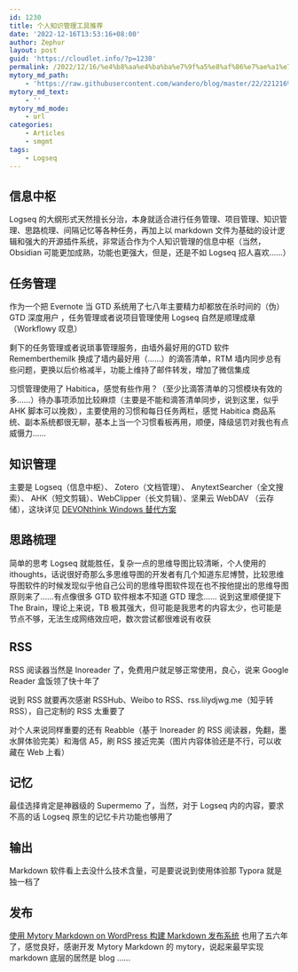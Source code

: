 ```yaml
---
id: 1230
title: 个人知识管理工具推荐
date: '2022-12-16T13:53:16+08:00'
author: Zephur
layout: post
guid: 'https://cloudlet.info/?p=1230'
permalink: /2022/12/16/%e4%b8%aa%e4%ba%ba%e7%9f%a5%e8%af%86%e7%ae%a1%e7%90%86%e5%b7%a5%e5%85%b7%e6%8e%a8%e8%8d%90/
mytory_md_path:
    - 'https://raw.githubusercontent.com/wandero/blog/master/22/221216%20%E4%B8%AA%E4%BA%BA%E7%9F%A5%E8%AF%86%E7%AE%A1%E7%90%86%E5%B7%A5%E5%85%B7%E6%8E%A8%E8%8D%90.md'
mytory_md_text:
    - ''
mytory_md_mode:
    - url
categories:
    - Articles
    - smgmt
tags:
    - Logseq
---
```


## 信息中枢

Logseq 的大纲形式天然擅长分治，本身就适合进行任务管理、项目管理、知识管理、思路梳理、间隔记忆等各种任务，再加上以 markdown 文件为基础的设计逻辑和强大的开源插件系统，非常适合作为个人知识管理的信息中枢（当然，Obsidian 可能更加成熟，功能也更强大，但是，还是不如 Logseq 招人喜欢……）

## 任务管理

作为一个把 Evernote 当 GTD 系统用了七八年主要精力却都放在杀时间的（伪） GTD 深度用户 ，任务管理或者说项目管理使用 Logseq 自然是顺理成章（Workflowy 叹息）

剩下的任务管理或者说琐事管理服务，由墙外最好用的GTD 软件 Rememberthemilk 换成了墙内最好用（……）的滴答清单，RTM 墙内同步总有些问题，更换以后价格减半，功能上维持了邮件转发，增加了微信集成

习惯管理使用了 Habitica，感觉有些作用？（至少比滴答清单的习惯模块有效的多……）待办事项添加比较麻烦（主要是不能和滴答清单同步，说到这里，似乎 AHK 脚本可以挽救），主要使用的习惯和每日任务两栏，感觉 Habitica 商品系统、副本系统都很无聊，基本上当一个习惯看板再用，顺便，降级惩罚对我也有点威慑力……

## 知识管理

主要是 Logseq（信息中枢）、 Zotero（文档管理）、 AnytextSearcher（全文搜索）、 AHK（短文剪辑）、WebClipper（长文剪辑）、坚果云 WebDAV （云存储），这块详见 [DEVONthink Windows 替代方案](https://cloudlet.info/t/1228)

## 思路梳理

简单的思考 Logseq 就能胜任，复杂一点的思维导图比较清晰，个人使用的 ithoughts，话说很好奇那么多思维导图的开发者有几个知道东尼博赞，比较思维导图软件的时候发现似乎他自己公司的思维导图软件现在也不按他提出的思维导图原则来了……有点像很多 GTD 软件根本不知道 GTD 理念…… 说到这里顺便提下 The Brain，理论上来说，TB 极其强大，但可能是我思考的内容太少，也可能是节点不够，无法生成网络效应吧，数次尝试都很难说有收获

## RSS

RSS 阅读器当然是 Inoreader 了，免费用户就足够正常使用，良心，说来 Google Reader 盒饭领了快十年了

说到 RSS 就要再次感谢 RSSHub、Weibo to RSS、rss.lilydjwg.me（知乎转 RSS），自己定制的 RSS 太重要了

对个人来说同样重要的还有 Reabble（基于 Inoreader 的 RSS 阅读器，免翻，墨水屏体验完美）和海信 A5，刷 RSS 接近完美（图片内容体验还是不行，可以收藏在 Web 上看）

## 记忆

最佳选择肯定是神器级的 Supermemo 了，当然，对于 Logseq 内的内容，要求不高的话 Logseq 原生的记忆卡片功能也够用了

## 输出

Markdown 软件看上去没什么技术含量，可是要说说到使用体验那 Typora 就是独一档了

## 发布

[使用 Mytory Markdown on WordPress 构建 Markdown 发布系统](https://cloudlet.info/t/643) 也用了五六年了，感觉良好，感谢开发 Mytory Markdown 的 mytory，说起来最早实现 markdown 底层的居然是 blog ……